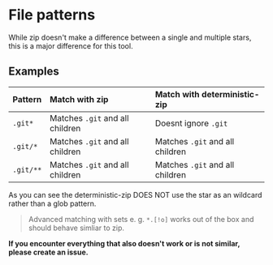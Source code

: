 File patterns
===

While zip doesn't make a difference between a single and multiple stars, this is a major difference for this tool.

## Examples

| Pattern   | Match with zip                        | Match with deterministic-zip
| :-------- | :------------------------------------ | :--------------------------------
| `.git*`   | Matches `.git` and all children       | Doesnt ignore `.git`
| `.git/*`  | Matches `.git` and all children       | Matches `.git` and all children
| `.git/**`  | Matches `.git` and all children      | Matches `.git` and all children

As you can see the deterministic-zip DOES NOT use the star as an wildcard rather than a glob pattern.

> Advanced matching with sets e. g. `*.[!o]` works out of the box and should behave simliar to zip.

**If you encounter everything that also doesn't work or is not similar, please create an issue.**
